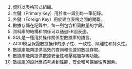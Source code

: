 

1. 資料以表格形式組織。
2. 主鍵（Primary Key）用於唯一識別每一筆記錄。
3. 外鍵（Foreign Key）用於建立表格之間的關聯。
4. 數據存儲在記錄中，每一列包含相同數量的字段。
5. 資料庫的結構和關係可以通過ER圖表達。
6. SQL是一種用於操作關係型數據庫的語言。
7. ACID模型保證數據操作的原子性、一致性、隔離性和持久性。
8. 數據庫能夠提供高效的查詢和快速的數據存取。
9. 數據庫能夠提供數據安全性和壓縮儲存等功能。
10. 數據庫的設計應該考慮到性能、安全和可擴展性等因素。